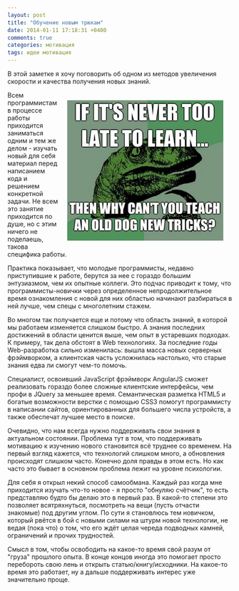 ```yaml
---
layout: post
title: "Обучение новым трюкам"
date: 2014-01-11 17:18:31 +0400
comments: true
categories: мотивация
tags: идеи мотивация
---
```


В этой заметке я хочу поговорить об одном из методов увеличения скорости и качества получения новых знаний.

<img src="/images/its_never_too_late_to_learn.jpg" alt="Учиться никода не поздно" style="float: right; width: 350px; margin: 20px;" />

<div>
Всем программистам в процессе работы приходится заниматься одним и тем же делом - изучать новый для себя материал перед написанием кода и решением конкретной задачи. Не всем это занятие приходится по душе, но с этим ничего не поделаешь, такова специфика работы. 

Практика показывает, что молодые программисты, недавно приступившие к работе, берутся за нее с гораздо большим энтузиазмом, чем их опытные коллеги. Это подчас приводит к тому, что программисты-новички через определенное непродолжительное время ознакомления с новой для них областью начинают разбираться в ней лучше, чем спецы с многолетним стажем.
</div>

<p style="clear: both;"></p>

<!-- more -->

Во многом так получается еще и потому что область знаний, в которой мы работаем изменяется слишком быстро. А знания последних достижений в области ценится выше, чем опыт в устаревших подходах. К примеру, так дела обстоят в Web технологиях. За последние годы Web-разработка сильно изменилась: вышла масса новых серверных фрэймворком, а клиентская часть усложнилась настолько, что старые знания едва ли смогут чем-то помочь.

Специалист, освоивший JavaScript фрэймворк AngularJS сможет реализовать гораздо более сложные клиентские интерфейсы, чем профи в JQuery за меньшее время. Семантическая разметка HTML5 и богатые возможности верстки с помощью CSS3 помогут программисту в написании сайтов, ориентированных для большего числа устройств, а также обеспечат лучшее место в поиске.

Очевидно, что нам всегда нужно поддерживать свои знания в актуальном состоянии. Проблема тут в том, что поддерживать мотивацию к изучению нового становится всё труднее со временем. На первый взгляд кажется, что технологий слишком много, а обновления происходят слишком часто. Конечно доля правды в этом есть. Но как часто это бывает в основном проблема лежит на уровне психологии.

Для себя я открыл некий способ самообмана. Каждый раз когда мне приходится изучать что-то новое - я просто "обнуляю счётчик", то есть представляю будто бы делаю это в первый раз. В какой-то степени это позволяет всятряхнуться, посмотреть на вещи (пусть отчасти знакомые) под другим углом. По сути я становлюсь тем новичком, который рвётся в бой с новыми силами на штурм новой технологии, не ведая (пока что) о том, что его ждёт целая череда подводных камней, ограничений и прочих трудностей.

Смысл в том, чтобы освободить на какое-то время свой разум от "груза" прошлого опыта. В конце концов иногда это помогает просто перебороть свою лень и открыть статью/книгу/исходники. На какое-то время это работает, ну а дальше поддерживать интерес уже значительно проще. 